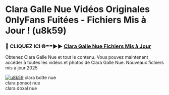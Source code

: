 # Clara Galle Nue Vidéos Originales 0nlyFans Fuitées - Fichiers Mis à Jour ! (u8k59)

<h3>🔴 CLIQUEZ ICI 🌐==►► <a href="https://tinyurl.com/2pmr4ezf" rel="nofollow">Clara Galle Nue Fichiers Mis à Jour</a></h3>

Obtenez Clara Galle Nue et tout le contenu. Vous pouvez maintenant accéder à toutes les vidéos et photos de Clara Galle Nue. Nouveaux fichiers mis à jour 2025

[![u8k59](https://i.imgur.com/6SNvagu.gif)](https://tinyurl.com/2pmr4ezf)
clara botte nue<br>
clara ponsot nue<br>
clara doxal nue